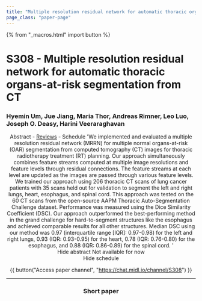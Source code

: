```yaml
---
title: "Multiple resolution residual network for automatic thoracic organs-at-risk segmentation from CT"
page_class: "paper-page"
---
```


{% from "_macros.html" import button %}

# S308 - Multiple resolution residual network for automatic thoracic organs-at-risk segmentation from CT


### Hyemin Um, Jue Jiang, Maria Thor, Andreas Rimner, Leo Luo, Joseph O. Deasy, Harini Veeraraghavan

<center><a class="toggle_visibility" data-selector=".paper_abstract" data-level="3">Abstract</a>
        - <a href="https://openreview.net/forum?id=h3Miqa_jqN">Reviews</a>
        - <a class="toggle_visibility" data-selector=".paper_qa" data-level="3">Schedule</a>

<span class="paper_abstract">
        'We implemented and evaluated a multiple resolution residual network (MRRN) for multiple normal organs-at-risk (OAR) segmentation from computed tomography (CT) images for thoracic radiotherapy treatment (RT) planning. Our approach simultaneously combines feature streams computed at multiple image resolutions and feature levels through residual connections. The feature streams at each level are updated as the images are passed through various feature levels. We trained our approach using 206 thoracic CT scans of lung cancer patients with 35 scans held out for validation to segment the left and right lungs, heart, esophagus, and spinal cord. This approach was tested on the 60 CT scans from the open-source AAPM Thoracic Auto-Segmentation Challenge dataset. Performance was measured using the Dice Similarity Coefficient (DSC). Our approach outperformed the best-performing method in the grand challenge for hard-to-segment structures like the esophagus and achieved comparable results for all other structures. Median DSC using our method was 0.97 (interquartile range [IQR]: 0.97-0.98) for the left and right lungs, 0.93 (IQR: 0.93-0.95) for the heart, 0.78 (IQR: 0.76-0.80) for the esophagus, and 0.88 (IQR: 0.86-0.89) for the spinal cord. '
        <span class="actions">
  <br/>
  <a class="toggle_visibility" data-level="2">Hide abstract</a></span>
</span>

<span class="paper_qa">
        Not available for now
        <br/>
        <span class="actions"><a class="toggle_visibility" data-level="2">Hide schedule</a></span>
</span>

{{ button("Access paper channel", "https://chat.midl.io/channel/S308") }}

---

### Short paper
